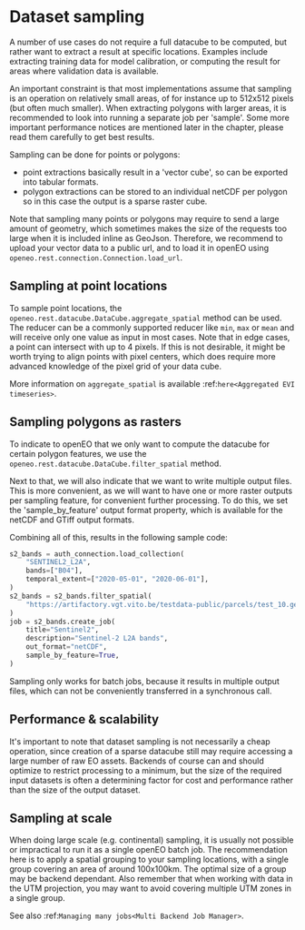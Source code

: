 
# Dataset sampling

A number of use cases do not require a full datacube to be computed,
but rather want to extract a result at specific locations.
Examples include extracting training data for model calibration, or computing the result for
areas where validation data is available.

An important constraint is that most implementations assume that sampling is an operation 
on relatively small areas, of for instance up to 512x512 pixels (but often much smaller). 
When extracting polygons with larger areas, it is recommended to look into running a separate job per 'sample'.
Some more important performance notices are mentioned later in the chapter, please read them carefully 
to get best results.

Sampling can be done for points or polygons:

- point extractions basically result in a 'vector cube', so can be exported into tabular formats.
- polygon extractions  can be stored to an individual netCDF per polygon so in this case the output is a sparse raster cube.

Note that sampling many points or polygons may require to send a large amount of geometry, which sometimes makes the size
of the requests too large when it is included inline as GeoJson. Therefore, we recommend to upload your vector data to a
public url, and to load it in openEO using `openeo.rest.connection.Connection.load_url`.

## Sampling at point locations

To sample point locations, the `openeo.rest.datacube.DataCube.aggregate_spatial` method can be used. The reducer can be a 
commonly supported reducer like `min`, `max` or `mean` and will receive only one value as input in most cases. Note that
in edge cases, a point can intersect with up to 4 pixels. If this is not desirable, it might be worth trying to align 
points with pixel centers, which does require more advanced knowledge of the pixel grid of your data cube.

More information on `aggregate_spatial` is available :ref:`here<Aggregated EVI timeseries>`.

## Sampling polygons as rasters

To indicate to openEO that we only want to compute the datacube for certain polygon features, we use the
`openeo.rest.datacube.DataCube.filter_spatial` method.

Next to that, we will also indicate that we want to write multiple output files. This is more convenient, as we will
want to have one or more raster outputs per sampling feature, for convenient further processing. To do this, we set
the 'sample_by_feature' output format property, which is available for the netCDF and GTiff output formats.

Combining all of this, results in the following sample code:

```python
s2_bands = auth_connection.load_collection(
    "SENTINEL2_L2A",
    bands=["B04"],
    temporal_extent=["2020-05-01", "2020-06-01"],
)
s2_bands = s2_bands.filter_spatial(
    "https://artifactory.vgt.vito.be/testdata-public/parcels/test_10.geojson",
)
job = s2_bands.create_job(
    title="Sentinel2",
    description="Sentinel-2 L2A bands",
    out_format="netCDF",
    sample_by_feature=True,
)
```


Sampling only works for batch jobs, because it results in multiple output files, which can not be conveniently transferred
in a synchronous call.

## Performance & scalability

It's important to note that dataset sampling is not necessarily a cheap operation, since creation of a sparse datacube still
may require accessing a large number of raw EO assets. Backends of course can and should optimize to restrict processing
to a minimum, but the size of the required input datasets is often a determining factor for cost and performance rather
than the size of the output dataset.

## Sampling at scale

When doing large scale (e.g. continental) sampling, it is usually not possible or impractical to run it as a single openEO
batch job. The recommendation here is to apply a spatial grouping to your sampling locations, with a single group covering
an area of around 100x100km. The optimal size of a group may be backend dependant. Also remember that when working with
data in the UTM projection, you may want to avoid covering multiple UTM zones in a single group.

See also :ref:`Managing many jobs<Multi Backend Job Manager>`.

